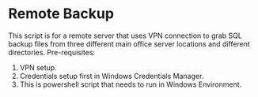 # Remote Backup
This script is for a remote server that uses VPN connection to grab SQL backup files from three different main office server locations and different directories.
Pre-requisites:
  1) VPN setup.
  2) Credentials setup first in Windows Credentials Manager.
  3) This is powershell script that needs to run in Windows Environment.
